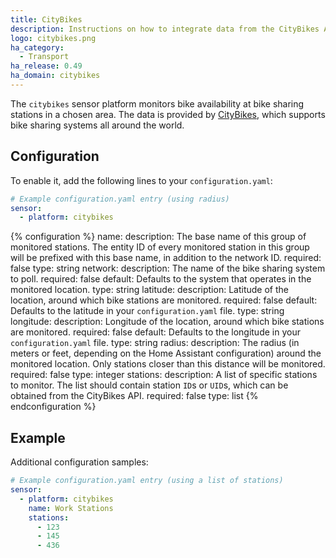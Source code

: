 ```yaml
---
title: CityBikes
description: Instructions on how to integrate data from the CityBikes API into Home Assistant.
logo: citybikes.png
ha_category:
  - Transport
ha_release: 0.49
ha_domain: citybikes
---
```


The `citybikes` sensor platform monitors bike availability at bike sharing stations in a chosen area. The data is provided by [CityBikes](https://citybik.es/#about), which supports bike sharing systems all around the world.

## Configuration

To enable it, add the following lines to your `configuration.yaml`:

```yaml
# Example configuration.yaml entry (using radius)
sensor:
  - platform: citybikes
```

{% configuration %}
name:
  description: The base name of this group of monitored stations. The entity ID of every monitored station in this group will be prefixed with this base name, in addition to the network ID.
  required: false
  type: string
network:
  description: The name of the bike sharing system to poll.
  required: false
  default: Defaults to the system that operates in the monitored location.
  type: string
latitude:
  description: Latitude of the location, around which bike stations are monitored.
  required: false
  default: Defaults to the latitude in your `configuration.yaml` file.
  type: string
longitude:
  description: Longitude of the location, around which bike stations are monitored.
  required: false
  default: Defaults to the longitude in your `configuration.yaml` file.
  type: string
radius:
  description: The radius (in meters or feet, depending on the Home Assistant configuration) around the monitored location. Only stations closer than this distance will be monitored.
  required: false
  type: integer
stations:
  description: A list of specific stations to monitor. The list should contain station `ID`s or `UID`s, which can be obtained from the CityBikes API.
  required: false
  type: list
{% endconfiguration %}


## Example

Additional configuration samples:

```yaml
# Example configuration.yaml entry (using a list of stations)
sensor:
  - platform: citybikes
    name: Work Stations
    stations:
      - 123
      - 145
      - 436
```
